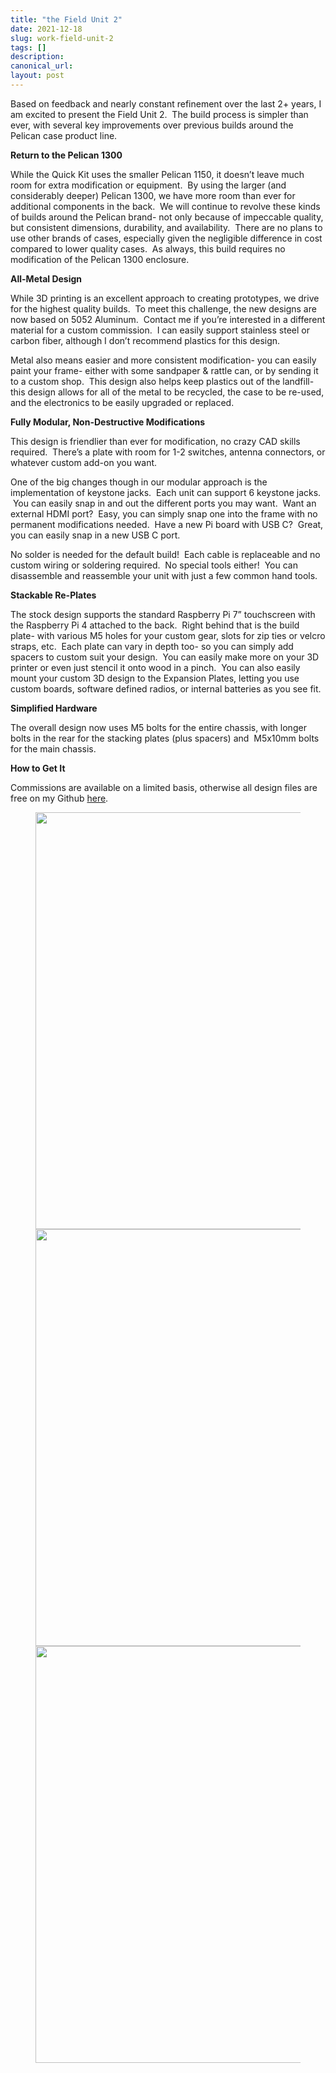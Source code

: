 ```yaml
---
title: "the Field Unit 2"
date: 2021-12-18
slug: work-field-unit-2
tags: []
description: 
canonical_url: 
layout: post
---
```

<p>Based on feedback and nearly constant refinement over the last 2+ years, I am excited to present the Field Unit 2.  The build process is simpler than ever, with several key improvements over previous builds around the Pelican case product line.</p><p><strong>Return to the Pelican 1300</strong></p><p>While the Quick Kit uses the smaller Pelican 1150, it doesn’t leave much room for extra modification or equipment.  By using the larger (and considerably deeper) Pelican 1300, we have more room than ever for additional components in the back.  We will continue to revolve these kinds of builds around the Pelican brand- not only because of impeccable quality, but consistent dimensions, durability, and availability.  There are no plans to use other brands of cases, especially given the negligible difference in cost compared to lower quality cases.  As always, this build requires no modification of the Pelican 1300 enclosure.</p><p><strong>All-Metal Design</strong></p><p>While 3D printing is an excellent approach to creating prototypes, we drive for the highest quality builds.  To meet this challenge, the new designs are now based on 5052 Aluminum.  Contact me if you’re interested in a different material for a custom commission.  I can easily support stainless steel or carbon fiber, although I don’t recommend plastics for this design.</p><p>Metal also means easier and more consistent modification- you can easily paint your frame- either with some sandpaper &amp; rattle can, or by sending it to a custom shop.  This design also helps keep plastics out of the landfill- this design allows for all of the metal to be recycled, the case to be re-used, and the electronics to be easily upgraded or replaced.</p><p><strong>Fully Modular, Non-Destructive Modifications</strong></p><p>This design is friendlier than ever for modification, no crazy CAD skills required.  There’s a plate with room for 1-2 switches, antenna connectors, or whatever custom add-on you want.</p><p>One of the big changes though in our modular approach is the implementation of keystone jacks.  Each unit can support 6 keystone jacks.  You can easily snap in and out the different ports you may want.  Want an external HDMI port?  Easy, you can simply snap one into the frame with no permanent modifications needed.  Have a new Pi board with USB C?  Great, you can easily snap in a new USB C port.</p><p>No solder is needed for the default build!  Each cable is replaceable and no custom wiring or soldering required.  No special tools either!  You can disassemble and reassemble your unit with just a few common hand tools.</p><p><strong>Stackable Re-Plates</strong></p><p>The stock design supports the standard Raspberry Pi 7” touchscreen with the Raspberry Pi 4 attached to the back.  Right behind that is the build plate- with various M5 holes for your custom gear, slots for zip ties or velcro straps, etc.  Each plate can vary in depth too- so you can simply add spacers to custom suit your design.  You can easily make more on your 3D printer or even just stencil it onto wood in a pinch.  You can also easily mount your custom 3D design to the Expansion Plates, letting you use custom boards, software defined radios, or internal batteries as you see fit.</p><p><strong>Simplified Hardware</strong></p><p>The overall design now uses M5 bolts for the entire chassis, with longer bolts in the rear for the stacking plates (plus spacers) and  M5x10mm bolts for the main chassis.</p><p><strong>How to Get It</strong></p><p>Commissions are available on a limited basis, otherwise all design files are free on my Github <a href="https://github.com/jdoscher">here</a>.</p><figure class="kg-card kg-gallery-card kg-width-wide"><div class="kg-gallery-container"><div class="kg-gallery-row"><div class="kg-gallery-image"><img src="__GHOST_URL__/content/images/2023/07/J1010139.jpg" width="1000" height="667" loading="lazy" alt srcset="__GHOST_URL__/content/images/size/w600/2023/07/J1010139.jpg 600w, __GHOST_URL__/content/images/2023/07/J1010139.jpg 1000w" sizes="(min-width: 720px) 720px"></div><div class="kg-gallery-image"><img src="__GHOST_URL__/content/images/2023/07/J1010143.jpg" width="1000" height="667" loading="lazy" alt srcset="__GHOST_URL__/content/images/size/w600/2023/07/J1010143.jpg 600w, __GHOST_URL__/content/images/2023/07/J1010143.jpg 1000w" sizes="(min-width: 720px) 720px"></div><div class="kg-gallery-image"><img src="__GHOST_URL__/content/images/2023/07/J1010146.jpg" width="1000" height="667" loading="lazy" alt srcset="__GHOST_URL__/content/images/size/w600/2023/07/J1010146.jpg 600w, __GHOST_URL__/content/images/2023/07/J1010146.jpg 1000w" sizes="(min-width: 720px) 720px"></div></div></div></figure>

